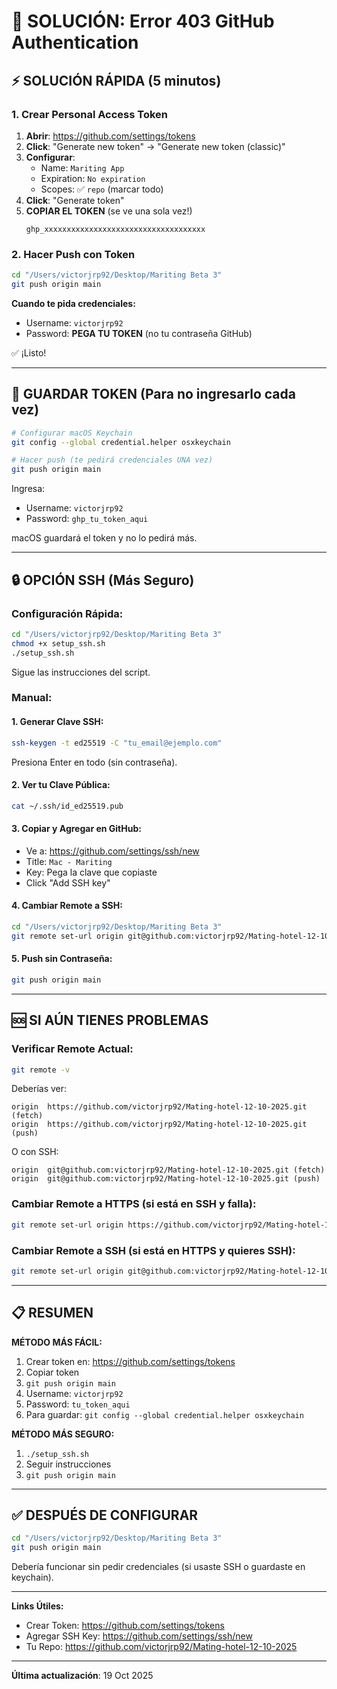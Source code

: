 # 🔐 SOLUCIÓN: Error 403 GitHub Authentication

## ⚡ SOLUCIÓN RÁPIDA (5 minutos)

### 1. Crear Personal Access Token

1. **Abrir**: https://github.com/settings/tokens
2. **Click**: "Generate new token" → "Generate new token (classic)"
3. **Configurar**:
   - Name: `Mariting App`
   - Expiration: `No expiration`
   - Scopes: ✅ `repo` (marcar todo)
4. **Click**: "Generate token"
5. **COPIAR EL TOKEN** (se ve una sola vez!)
   ```
   ghp_xxxxxxxxxxxxxxxxxxxxxxxxxxxxxxxxxxxx
   ```

### 2. Hacer Push con Token

```bash
cd "/Users/victorjrp92/Desktop/Mariting Beta 3"
git push origin main
```

**Cuando te pida credenciales:**
- Username: `victorjrp92`
- Password: **PEGA TU TOKEN** (no tu contraseña GitHub)

✅ ¡Listo!

---

## 💾 GUARDAR TOKEN (Para no ingresarlo cada vez)

```bash
# Configurar macOS Keychain
git config --global credential.helper osxkeychain

# Hacer push (te pedirá credenciales UNA vez)
git push origin main
```

Ingresa:
- Username: `victorjrp92`  
- Password: `ghp_tu_token_aqui`

macOS guardará el token y no lo pedirá más.

---

## 🔒 OPCIÓN SSH (Más Seguro)

### Configuración Rápida:

```bash
cd "/Users/victorjrp92/Desktop/Mariting Beta 3"
chmod +x setup_ssh.sh
./setup_ssh.sh
```

Sigue las instrucciones del script.

### Manual:

#### 1. Generar Clave SSH:
```bash
ssh-keygen -t ed25519 -C "tu_email@ejemplo.com"
```
Presiona Enter en todo (sin contraseña).

#### 2. Ver tu Clave Pública:
```bash
cat ~/.ssh/id_ed25519.pub
```

#### 3. Copiar y Agregar en GitHub:
- Ve a: https://github.com/settings/ssh/new
- Title: `Mac - Mariting`
- Key: Pega la clave que copiaste
- Click "Add SSH key"

#### 4. Cambiar Remote a SSH:
```bash
cd "/Users/victorjrp92/Desktop/Mariting Beta 3"
git remote set-url origin git@github.com:victorjrp92/Mating-hotel-12-10-2025.git
```

#### 5. Push sin Contraseña:
```bash
git push origin main
```

---

## 🆘 SI AÚN TIENES PROBLEMAS

### Verificar Remote Actual:
```bash
git remote -v
```

Deberías ver:
```
origin  https://github.com/victorjrp92/Mating-hotel-12-10-2025.git (fetch)
origin  https://github.com/victorjrp92/Mating-hotel-12-10-2025.git (push)
```

O con SSH:
```
origin  git@github.com:victorjrp92/Mating-hotel-12-10-2025.git (fetch)
origin  git@github.com:victorjrp92/Mating-hotel-12-10-2025.git (push)
```

### Cambiar Remote a HTTPS (si está en SSH y falla):
```bash
git remote set-url origin https://github.com/victorjrp92/Mating-hotel-12-10-2025.git
```

### Cambiar Remote a SSH (si está en HTTPS y quieres SSH):
```bash
git remote set-url origin git@github.com:victorjrp92/Mating-hotel-12-10-2025.git
```

---

## 📋 RESUMEN

**MÉTODO MÁS FÁCIL:**
1. Crear token en: https://github.com/settings/tokens
2. Copiar token
3. `git push origin main`
4. Username: `victorjrp92`
5. Password: `tu_token_aqui`
6. Para guardar: `git config --global credential.helper osxkeychain`

**MÉTODO MÁS SEGURO:**
1. `./setup_ssh.sh`
2. Seguir instrucciones
3. `git push origin main`

---

## ✅ DESPUÉS DE CONFIGURAR

```bash
cd "/Users/victorjrp92/Desktop/Mariting Beta 3"
git push origin main
```

Debería funcionar sin pedir credenciales (si usaste SSH o guardaste en keychain).

---

**Links Útiles:**
- Crear Token: https://github.com/settings/tokens
- Agregar SSH Key: https://github.com/settings/ssh/new
- Tu Repo: https://github.com/victorjrp92/Mating-hotel-12-10-2025

---

**Última actualización**: 19 Oct 2025
